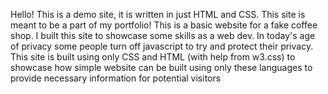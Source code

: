 Hello! This is a demo site, it is written in just HTML and CSS. This site is meant to be a part of my portfolio!
This is a basic website for a fake coffee shop. I built this site to showcase some skills as a web dev.
In today's age of privacy some people turn off javascript to try and protect their privacy. 
This site is built using only CSS and HTML (with help from w3.css) to showcase how simple website can be built using only these languages to provide necessary information for potential visitors
